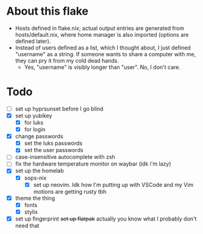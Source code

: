 # About this flake

- Hosts defined in flake.nix; actual output entries are generated from hosts/default.nix, where home manager is also imported (options are defined later).
- Instead of users defined as a list, which I thought about, I just defined "username" as a string. If someone wants to share a computer with me, they can pry it from my cold dead hands.
  - Yes, "username" is visibly longer than "user". No, I don't care.

# Todo

- [ ] set up hyprsunset before I go blind
- [X] set up yubikey
  - [X] for luks
  - [X] for login
- [X] change passwords
  - [X] set the luks passwords
  - [X] set the user passwords
- [ ] case-insensitive autocomplete with zsh
- [ ] fix the hardware temperature monitor on waybar (idk i'm lazy)
- [X] set up the homelab
  - [X] sops-nix
    - [x] set up neovim. Idk how I'm putting up with VSCode and my Vim motions are getting rusty tbh
- [X] theme the thing
  - [X] fonts
  - [X] stylix
- [X] set up fingerprint
  ~~set up flatpak~~ actually you know what I probably don't need that